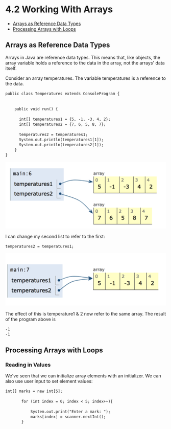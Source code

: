 # 4.2 Working With Arrays

* [Arrays as Reference Data Types](https://github.com/SACHSTech/ICS3U1_lesson_4_2_WorkingWithArrays/edit/main/README.md#arrays-as-reference-data-types)
* [Processing Arrays with Loops](https://github.com/SACHSTech/ICS3U1_lesson_4_2_WorkingWithArrays/edit/main/README.md#processing-arrays-with-loops)



## Arrays as Reference Data Types
Arrays in Java are reference data types.  This means that, like objects, the array variable holds a reference to the data in the array, not the arrays' data itself.

Consider an array temperatures.  The variable temperatures is a reference to the data.

```
public class Temperatures extends ConsoleProgram {


    public void run() {
      
      int[] temperatures1 = {5, -1, -3, 4, 2};
      int[] temperatures2 = {7, 6, 5, 8, 7};

      temperatures2 = temperatures1;
      System.out.println(temperatures1[1]);
      System.out.println(temperatures2[1]);
    }
}
```

![](4_2_fig1.png)

I can change my second list to refer to the first:
```
temperatures2 = temperatures1;
```
![](4_2_fig2.png)

The effect of this is temperature1 & 2 now refer to the same array.  The result of the program above is 
```
-1
-1
```

## Processing Arrays with Loops

### Reading in Values
We've seen that we can initialize array elements with an initializer.  We can also use user input to set element values:

```
int[] marks = new int[5];

       for (int index = 0; index < 5; index++){
            
           System.out.print("Enter a mark: ");
           marks[index] = scanner.nextInt();
       }

```






